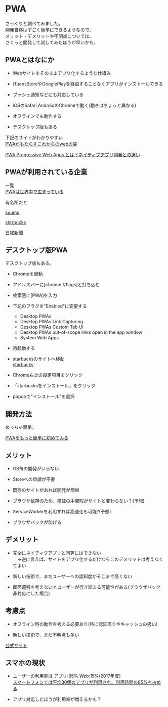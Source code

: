 # PWA

さっくりと調べてみました。  
開発自体はすごく簡単にできるようなので、  
メリット・デメリットや不明点については、  
さくっと開発して試してみたほうが早いかも。  

## PWAとはなにか

- Webサイトをそのままアプリ化するような仕組み

- iTuensStoreやGooglePlayを経由することなくアプリがインストールできる

- プッシュ通知などにも対応している

- iOSのSafari,AndroidのChromeで動く(動きはちょっと異なる)  

- オフラインでも動作する

- デスクトップ版もある

下記のサイトがわかりやすい  
[PWAがもたらすこれからのwebの姿](https://mya-ake.com/slides/pwa-will-provide-future-web)  

[PWA Progressive Web Apps とは？ネイティブアプリ開発との違い](https://yapp.li/magazine/2292/)  

## PWAが利用されている企業

一覧  
[PWAは世界中で広まっている](https://mya-ake.com/slides/pwa-will-provide-future-web#26)  

有名所だと  

[suumo](https://suumo.jp/hokkaido/)  

[starbucks](https://app.starbucks.com/)  

[日経新聞](https://r.nikkei.com/)  

## デスクトップ版PWA

デスクトップ版もある。  

- Chromeを起動

- アドレスバーに[chrome://flags]と打ち込む

- 検索窓に[PWA]を入力

- 下記のフラグを"Enabled"に変更する

  - Desktop PWAs
  - Desktop PWAs Link Capturing
  - Desktop PWAs Custom Tab UI
  - Desktop PWAs out-of-scope links open in the app window
  - System Web Apps

- 再起動する

- starbucksのサイトへ移動  
[starbucks](https://app.starbucks.com/)  

- Chrome右上の設定項目をクリック

- 「starbucksをインストール」をクリック

- popupで"インストール"を選択  


## 開発方法

めっちゃ簡単。  

[PWAをもっと簡単に初めてみる](https://qiita.com/poster-keisuke/items/6651140fa20c7aa18474)  

## メリット

- OS毎の開発がいらない

- Storeへの申請が不要

- 既存のサイトがあれば開発が簡単

- ブラウザ依存のため、検証の手間暇がサイトと変わらない？(予想)

- ServiceWorkerを利用すれば高速化も可能?(予想)

- ブラウザバックが防げる

## デメリット

- 完全にネイティヴアプリと同等にはできない  
　→逆に言えば、サイトをアプリ化するだけならこのデメリットは考えなくてよい  

- 新しい技術で、まだユーザーへの認知度がそこまで高くない

- 画面遷移を考えないとユーザーが行き詰まる可能性がある(ブラウザバック非対応にした場合)

## 考慮点

- オフライン時の動作を考える必要あり(特に認証周りやキャッシュの扱い)

- 新しい技術で、まだ不明点も多い  

[公式サイト](https://developers.google.com/web/progressive-web-apps/?hl=ja)  

## スマホの現状

- ユーザーの利用率は アプリ:85% Web:15%(2017年度)  
[スマートフォンでは平均30個のアプリが利用され、利用時間の85%を占める](https://www.netratings.co.jp/news_release/2017/11/Newsrelease20171108.html)  

- アプリ対応したほうが利用率が増えるかも？
